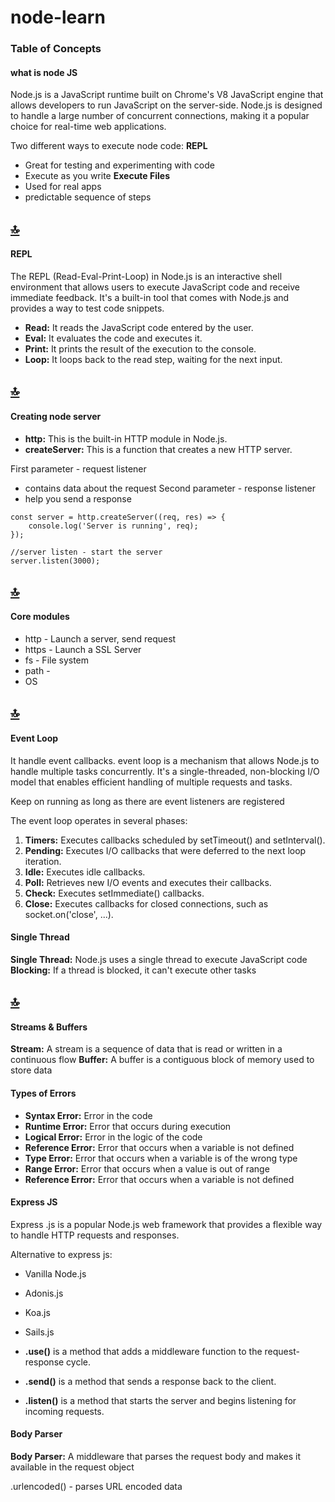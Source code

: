 # node-learn

### Table of Concepts

#### what is node JS 
Node.js is a JavaScript runtime built on Chrome's V8 JavaScript engine that allows developers to run JavaScript on the server-side. Node.js is designed to handle a large number of concurrent connections, making it a popular choice for real-time web applications.

Two different ways to execute node code:
**REPL**
- Great for testing and experimenting with code
- Execute as you write
**Execute Files**
- Used for real apps
- predictable sequence of steps

## [:top:](#table-of-concepts)

#### REPL
The REPL (Read-Eval-Print-Loop) in Node.js is an interactive shell environment that allows users to execute JavaScript code and receive immediate feedback. It's a built-in tool that comes with Node.js and provides a way to test code snippets.
- **Read:** It reads the JavaScript code entered by the user.
- **Eval:** It evaluates the code and executes it.
- **Print:** It prints the result of the execution to the console.
- **Loop:** It loops back to the read step, waiting for the next input.

## [:top:](#table-of-concepts)

#### Creating node server  
- **http:** This is the built-in HTTP module in Node.js.
- **createServer:** This is a function that creates a new HTTP server.

First parameter - request listener
- contains data about the request
Second parameter - response listener
- help you send a response

```
const server = http.createServer((req, res) => {
    console.log('Server is running', req);
});

//server listen - start the server
server.listen(3000);
```
## [:top:](#table-of-concepts)

#### Core modules
- http - Launch a server, send request
- https - Launch a SSL Server
- fs - File system
- path - 
- OS

## [:top:](#table-of-concepts)

#### Event Loop
It handle event callbacks.
event loop is a mechanism that allows Node.js to handle multiple tasks concurrently. It's a single-threaded, non-blocking I/O model that enables efficient handling of multiple requests and tasks.

Keep on running as long as there are event listeners are registered

The event loop operates in several phases:
1. **Timers:** Executes callbacks scheduled by setTimeout() and setInterval().
2. **Pending:** Executes I/O callbacks that were deferred to the next loop iteration.
3. **Idle:** Executes idle callbacks.
4. **Poll:** Retrieves new I/O events and executes their callbacks.
5. **Check:** Executes setImmediate() callbacks.
6. **Close:** Executes callbacks for closed connections, such as socket.on('close', ...).

#### Single Thread
**Single Thread:** Node.js uses a single thread to execute JavaScript code
**Blocking:** If a thread is blocked, it can't execute other tasks

## [:top:](#table-of-concepts)

#### Streams & Buffers
**Stream:** A stream is a sequence of data that is read or written in a continuous flow
**Buffer:** A buffer is a contiguous block of memory used to store data

#### Types of Errors
- **Syntax Error:** Error in the code
- **Runtime Error:** Error that occurs during execution
- **Logical Error:** Error in the logic of the code
- **Reference Error:** Error that occurs when a variable is not defined
- **Type Error:** Error that occurs when a variable is of the wrong type
- **Range Error:** Error that occurs when a value is out of range
- **Reference Error:** Error that occurs when a variable is not defined

#### Express JS
Express .js is a popular Node.js web framework that provides a flexible way to handle HTTP requests and responses.

Alternative to express js:
- Vanilla Node.js 
- Adonis.js
- Koa.js
- Sails.js

- **.use()** is a method that adds a middleware function to the request-response cycle.
- **.send()** is a method that sends a response back to the client.
- **.listen()** is a method that starts the server and begins listening for incoming requests. 

#### Body Parser
**Body Parser:** A middleware that parses the request body and makes it available in the request object 

.urlencoded() - parses URL encoded data